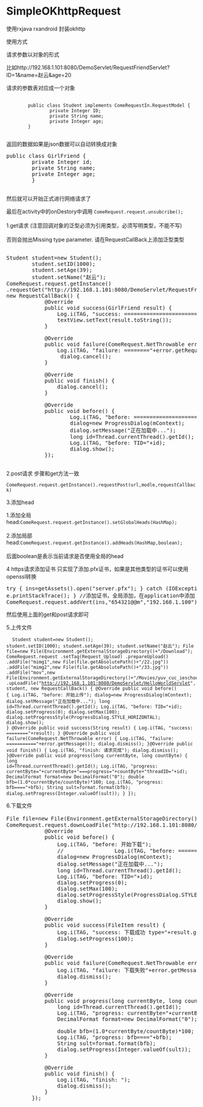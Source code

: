 # SimpleOKhttpRequest
使用rxjava rxandroid 封装okhttp</p>
使用方式</p>
请求参数以对象的形式</p>
比如http://192.168.1.101:8080/DemoServlet/RequestFriendServlet?ID=1&name=赵云&age=20
<p>请求的参数表对应成一个对象</p>

<pre>
    <code>
        public class Student implements ComeRequestIn.RequestModel {
                private Integer ID;
                private String name;
                private Integer age;
        }
    </code>
</pre>


 返回的数据如果是json数据可以自动转换成对象</p>
 <pre>public class GirlFriend {
    	private Integer id;
    	private String name;
    	private Integer age;
    	}
  </pre>

然后就可以开始正式进行网络请求了</p>
最后在activity中的onDestory中调用 <code>ComeRequest.request.unsubcribe();</code><br></br>
1.get请求 (注意回调对象的泛型必须为引用类型，必须写明类型，不能不写)<br></br>
否则会抛出Missing type parameter. 请在RequestCallBack上添加泛型类型<br></br>

 <pre>Student student=new Student();
        student.setID(1000);
        student.setAge(39);
        student.setName("赵云");
ComeRequest.request.getInstance()
.requestGet("http://192.168.1.101:8080/DemoServlet/RequestFriendServlet",student,
new RequestCallBack<GirlFriend>() {
            @Override
            public void success(GirlFriend result) {
                Log.i(TAG, "success: ============================");
                textView.setText(result.toString());
            }

            @Override
            public void failure(ComeRequest.NetThrowable error) {
                Log.i(TAG, "failure: ========"+error.getRequestString()+"===status="+error.getStatus()+"|====message"+error.getMessage());
                 dialog.cancel();
            }

            @Override
            public void finish() {
                dialog.cancel();
            }

            @Override
            public void before() {
                    Log.i(TAG, "before: ======================================");
                    dialog=new ProgressDialog(mContext);
                    dialog.setMessage("正在加载中...");
                    long id=Thread.currentThread().getId();
                    Log.i(TAG, "before: TID="+id);
                    dialog.show();
            });
            </pre>

 2.post请求 步骤和get方法一致</p>
 <code>ComeRequest.request.getInstance().requestPost(url,modle,requestCallback)</code><p></p>

3.添加head</p>
        1.添加全局head:<code>ComeRequest.request.getInstance().setGlobalHeads(HashMap);</code><br></br>
        2.添加局部head:<code>ComeRequest.request.getInstance().addHeads(HashMap,boolean);</code><br></br>
        后面boolean是表示当前请求是否使用全局的head<p></p>

4 https请求添加证书 只实现了添加.pfx证书，如果是其他类型的证书可以使用openssl转换</p>
        <pre>try {
            ins=getAssets().open("server.pfx");
        } catch (IOException e) {
            e.printStackTrace();
        }
        //添加证书，全局添加，在application中添加
        ComeRequest.request.addVert(ins,"654321@@m","192.168.1.100");
</pre>
   然后使用上面的get和post请求即可<p></p>

  5.上传文件</p>
    <pre>
    <code>
        Student student=new Student();
            student.setID(1000);
            student.setAge(39);
            student.setName("赵云");
            File file=new File(Environment.getExternalStorageDirectory()+"/Download");
                ComeRequest.request
                    .setTag(Request_Upload)
                    .prepareUpload()
                    .addFile("mimg1",new File(file.getAbsolutePath()+"/22.jpg"))
                    .addFile("mimg2",new File(file.getAbsolutePath()+"/33.jpg"))
                    .addFile("mov",new File(Environment.getExternalStorageDirectory()+"/Movies/yuv_cuc_ieschool.yuv"))
                    .upLoadFile("http://192.168.1.101:8080/DemoServlet/HelloWorldServlet", student, new RequestCallBack<String>() {
                        @Override
                        public void before() {
                            Log.i(TAG, "before: 开始上传");
                            dialog=new ProgressDialog(mContext);
                            dialog.setMessage("正在加载中...");
                            long id=Thread.currentThread().getId();
                            Log.i(TAG, "before: TID="+id);
                            dialog.setProgress(0);
                            dialog.setMax(100);
                            dialog.setProgressStyle(ProgressDialog.STYLE_HORIZONTAL);
                            dialog.show();
                        }
                        @Override
                        public void success(String result) {
                            Log.i(TAG, "success: ========"+result);
                        }
                        @Override
                        public void failure(ComeRequest.NetThrowable error) {
                            Log.i(TAG, "failure: ==========="+error.getMessage());
                            dialog.dismiss();
                        }@Override
                        public void finish() {
                            Log.i(TAG, "finish: 请求完成");
                            dialog.dismiss();
                        }@Override
                        public void progress(long currentByte, long countByte) {
                            long id=Thread.currentThread().getId();
                            Log.i(TAG, "progress: currentByte="+currentByte+"===progress="+countByte+"threadID="+id);
                            DecimalFormat format=new DecimalFormat("0");
                            double bfb=(1.0*currentByte/countByte)*100;
                            Log.i(TAG, "progress: bfb===="+bfb);
                            String sult=format.format(bfb);
                            dialog.setProgress(Integer.valueOf(sult));
                        }
                    });</code> </pre>



  6.下载文件<br>
  <pre>File file=new File(Environment.getExternalStorageDirectory()+"/Download/那些年，我们一起追的女孩.mp4");
ComeRequest.request.downLoadFile("http://192.168.1.101:8080/DemoServlet/upload/nxn.mp4", null,file.getAbsolutePath(), new RequestCallBack<FileItem>() {
            @Override
            public void before() {
                Log.i(TAG, "before: 开始下载");
                //                Log.i(TAG, "before: ======================================");
                dialog=new ProgressDialog(mContext);
                dialog.setMessage("正在加载中...");
                long id=Thread.currentThread().getId();
                Log.i(TAG, "before: TID="+id);
                dialog.setProgress(0);
                dialog.setMax(100);
                dialog.setProgressStyle(ProgressDialog.STYLE_HORIZONTAL);
                dialog.show();
            }

            @Override
            public void success(FileItem result) {
                Log.i(TAG, "success: 下载成功 type="+result.getType());
                dialog.setProgress(100);
            }

            @Override
            public void failure(ComeRequest.NetThrowable error) {
                Log.i(TAG, "failure: 下载失败"+error.getMessage());
                dialog.dismiss();
            }

            @Override
            public void progress(long currentByte, long countByte) {
                long id=Thread.currentThread().getId();
                Log.i(TAG, "progress: currentByte="+currentByte+"===progress="+countByte+"threadID="+id);
                DecimalFormat format=new DecimalFormat("0");

                double bfb=(1.0*currentByte/countByte)*100;
                Log.i(TAG, "progress: bfb===="+bfb);
                String sult=format.format(bfb);
                dialog.setProgress(Integer.valueOf(sult));
            }

            @Override
            public void finish() {
                Log.i(TAG, "finish: ");
                dialog.dismiss();
            }
        });
        </pre>
